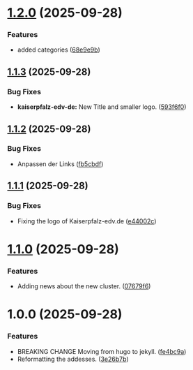# [1.2.0](https://github.com/KaiserpfalzEDV/www-kaiserpfalz-edv-de/compare/v1.1.3...v1.2.0) (2025-09-28)


### Features

* added categories ([68e9e9b](https://github.com/KaiserpfalzEDV/www-kaiserpfalz-edv-de/commit/68e9e9bbe8d79b4e93f4241c49454138dd26e4f4))

## [1.1.3](https://github.com/KaiserpfalzEDV/www-kaiserpfalz-edv-de/compare/v1.1.2...v1.1.3) (2025-09-28)


### Bug Fixes

* **kaiserpfalz-edv-de:** New Title and smaller logo. ([593f6f0](https://github.com/KaiserpfalzEDV/www-kaiserpfalz-edv-de/commit/593f6f0cd1b8744859947c936a247f9da8e3f1b9))

## [1.1.2](https://github.com/KaiserpfalzEDV/www-kaiserpfalz-edv-de/compare/v1.1.1...v1.1.2) (2025-09-28)


### Bug Fixes

* Anpassen der Links ([fb5cbdf](https://github.com/KaiserpfalzEDV/www-kaiserpfalz-edv-de/commit/fb5cbdf7ab3505999b95ff05a8b9986375dfbdc7))

## [1.1.1](https://github.com/KaiserpfalzEDV/www-kaiserpfalz-edv-de/compare/v1.1.0...v1.1.1) (2025-09-28)


### Bug Fixes

* Fixing the logo of Kaiserpfalz-edv.de ([e44002c](https://github.com/KaiserpfalzEDV/www-kaiserpfalz-edv-de/commit/e44002c40f594fcc7923f0245cfe68304c35596c))

# [1.1.0](https://github.com/KaiserpfalzEDV/kaiserpfalz-edv/compare/v1.0.0...v1.1.0) (2025-09-28)


### Features

* Adding news about the new cluster. ([07679f6](https://github.com/KaiserpfalzEDV/kaiserpfalz-edv/commit/07679f6de463ced1f3bfb946ca3ac34fbb930700))

# 1.0.0 (2025-09-28)


### Features

* BREAKING CHANGE Moving from hugo to jekyll. ([fe4bc9a](https://github.com/KaiserpfalzEDV/kaiserpfalz-edv/commit/fe4bc9a8467f088f5e91cd080c4c50c4b1eded5d))
* Reformatting the addesses. ([3e26b7b](https://github.com/KaiserpfalzEDV/kaiserpfalz-edv/commit/3e26b7be868a0e093bc3388acde4b25f15deccd4))
